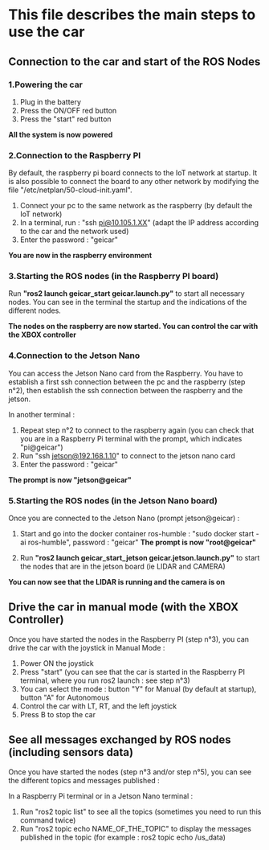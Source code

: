 # This file describes the main steps to use the car

## Connection to the car and start of the ROS Nodes

### 1.Powering the car
1. Plug in the battery
2. Press the ON/OFF red button
3. Press the "start" red button 

**All the system is now powered**

### 2.Connection to the Raspberry PI
By default, the raspberry pi board connects to the IoT network at startup. It is also possible to connect the board to any other network by modifying the file "/etc/netplan/50-cloud-init.yaml".

1. Connect your pc to the same network as the raspberry (by default the IoT network)
2. In a terminal, run : "ssh pi@10.105.1.XX" (adapt the IP address according to the car and the network used)
3. Enter the password : "geicar"

**You are now in the raspberry environment**

### 3.Starting the ROS nodes (in the Raspberry PI board)
Run **"ros2 launch geicar_start geicar.launch.py"** to start all necessary nodes. 
You can see in the terminal the startup and the indications of the different nodes. 

**The nodes on the raspberry are now started. You can control the car with the XBOX controller**

### 4.Connection to the Jetson Nano
You can access the Jetson Nano card from the Raspberry. You have to establish a first ssh connection between the pc and the raspberry (step n°2), then establish the ssh connection between the raspberry and the jetson.

In another terminal :
1. Repeat step n°2 to connect to the raspberry again (you can check that you are in a Raspberry Pi terminal with the prompt, which indicates "pi@geicar")
2. Run "ssh jetson@192.168.1.10" to connect to the jetson nano card 
3. Enter the password : "geicar" 

**The prompt is now "jetson@geicar"**

### 5.Starting the ROS nodes (in the Jetson Nano board)
Once you are connected to the Jetson Nano (prompt jetson@geicar) :

1. Start and go into the docker container ros-humble : "sudo docker start -ai ros-humble", password : "geicar"
**The prompt is now "root@geicar"**

2. Run **"ros2 launch geicar_start_jetson geicar.jetson.launch.py"** to start the nodes that are in the jetson board (ie LIDAR and CAMERA)

**You can now see that the LIDAR is running and the camera is on**




## Drive the car in manual mode (with the XBOX Controller)
Once you have started the nodes in the Raspberry PI (step n°3), you can drive the car with the joystick in Manual Mode :

1. Power ON the joystick
2. Press "start" (you can see that the car is started in the Raspberry PI terminal, where you run ros2 launch : see step n°3)
3. You can select the mode : button "Y" for Manual (by default at startup), button "A" for Autonomous
3. Control the car with LT, RT, and the left joystick
4. Press B to stop the car

## See all messages exchanged by ROS nodes (including sensors data)
Once you have started the nodes (step n°3 and/or step n°5), you can see the different topics and messages published :

In a Raspberry Pi terminal or in a Jetson Nano terminal :
1. Run "ros2 topic list" to see all the topics (sometimes you need to run this command twice)
2. Run "ros2 topic echo NAME\_OF\_THE\_TOPIC" to display the messages published in the topic (for example : ros2 topic echo /us_data)

